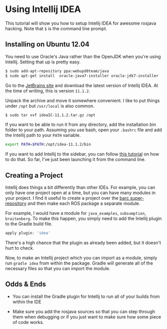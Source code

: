 Using Intellij IDEA
===================

This tutorial will show you how to setup Intellij IDEA for awesome
rosjava hacking. Note that `$` is the command line prompt.

Installing on Ubuntu 12.04
---------------------------

You need to use Oracle's Java rather than the OpenJDK when you're
using Intellij. Setting that up is pretty easy.

```sh
$ sudo add-apt-repository ppa:webupd8team/java
$ sudo apt-get install  oracle-java7-installer oracle-jdk7-installer 
```

Go to the [JetBrains site](http://www.jetbrains.com/idea/) and
download the latest version of Intellij IDEA. At the time of writing,
this is version `11.1.2`.

Unpack the archive and move it somewhere convenient. I like to put
things under `/opt` but `/usr/local` is also common.

```sh
$ sudo tar xvf ideaIC-11.1.2.tar.gz /opt
```
If you want to be able to run it from any directory, add the
installation bin folder to your path. Assuming you use bash, open your
`.bashrc` file and add the Intellij path to your `PATH` variable.

```sh
export PATH=$PATH:/opt/idea-11.1.2/bin
```

If you want to add Intellij to the sidebar, you can follow
[this tutorial](http://www.hamaluik.com/?p=283) on how to do that. So
far, I've just been launching it from the command line.

Creating a Project
------------------

Intellij does things a bit differently than other IDEs. For example,
you can only have one project open at a time, but you can have many
modules in your project. I find it useful to create a project over the
[barc super-repository](https://github.com/barcuk/barc) and then make
each ROS package a separate module.

For example, I would have a module for `java_examples`, `subsumption`,
`braitenberg`. To make this happen, you simply need to add the
Intellij plugin to the Gradle build file. 

```groovy
apply plugin: 'idea'
```

There's a high chance that the plugin as already been added, but it
doesn't hurt to check.

Now, to make an Intellij project which you can import as a module,
simply run `gradle idea` from within the package. Gradle will generate
all of the necessary files so that you can import the module.

Odds & Ends
-----------

- You can install the Gradle plugin for Intellij to run all of your
  builds from within the IDE
  
- Make sure you add the rosjava sources so that you can step through
  them when debugging or if you just want to make sure how some piece
  of code works.  

<!-- 
LocalWords: rosjava  Intellij
-->
